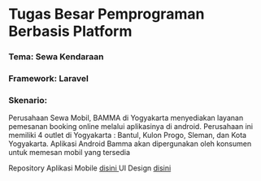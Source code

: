 <h1> Tugas Besar Pemprograman Berbasis Platform </h1>
<h3> Tema: Sewa Kendaraan </h3>
<h3> Framework: Laravel </h3>
<h3>Skenario:</h3>
<p>Perusahaan Sewa Mobil, BAMMA di Yogyakarta menyediakan layanan
pemesanan booking online melalui aplikasinya di android. Perusahaan
ini memiliki 4 outlet di Yogyakarta : Bantul, Kulon Progo, Sleman, dan
Kota Yogyakarta. Aplikasi Android Bamma akan dipergunakan oleh konsumen untuk memesan mobil yang tersedia</p>

Repository Aplikasi Mobile <a href="https://github.com/RickyJ2/Bamma-AndroidApp"> disini </a>
UI Design <a href="https://www.figma.com/proto/XyaRAgmtztMysDJ5xYrZro/Project1_SewaKendaraan_Kelompok4-(Copy)?node-id=0-1&t=g6ma9fyykD2wxYrh-1"> disini </a>
